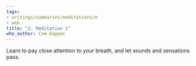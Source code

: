 ```yaml
---
tags:
- writings/summaries/meditations/m
- web
title: "2. Meditation 1"
who_author: Сэм Харрис
---
```


Learn to pay close attention to your breath, and let sounds and sensations pass.